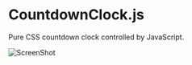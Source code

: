 # CountdownClock.js
Pure CSS countdown clock controlled by JavaScript.

![ScreenShot](/screenshot.jpg?raw=true "Optional Title")
